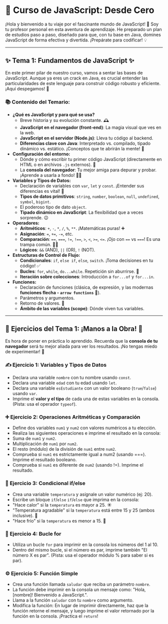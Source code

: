 # 🚀 Curso de JavaScript: Desde Cero

¡Hola y bienvenido a tu viaje por el fascinante mundo de JavaScript! 👋 Soy tu profesor personal en esta aventura de aprendizaje. He preparado un plan de estudios paso a paso, diseñado para que, con tu base en Java, domines JavaScript de forma efectiva y divertida. ¡Prepárate para codificar! 💡

---

## ✨ Tema 1: Fundamentos de JavaScript ✨

En este primer pilar de nuestro curso, vamos a sentar las bases de JavaScript. Aunque ya eres un crack en Java, es crucial entender las particularidades de este lenguaje para construir código robusto y eficiente. ¡Aquí despegamos! 🚀

### 📚 Contenido del Temario:

* **¿Qué es JavaScript y para qué se usa?**
    * Breve historia y su evolución constante. 🕰️
    * **JavaScript en el navegador (front-end)**: La magia visual que ves en la web.
    * **JavaScript en el servidor (Node.js)**: Lleva tu código al backend.
    * **Diferencias clave con Java**: Interpretado vs. compilado, tipado dinámico vs. estático. ¡Conceptos que te abrirán la mente! 🤔
* **Configuración del entorno:**
    * Dónde y cómo escribir tu primer código JavaScript (directamente en HTML o en archivos `.js` externos). 📄
    * La **consola del navegador**: Tu mejor amiga para depurar y probar. ¡Aprende a usarla a fondo! 👩‍💻
* **Variables y Tipos de Datos:**
    * Declaración de variables con `var`, `let` y `const`. ¡Entender sus diferencias es vital! 🎯
    * **Tipos de datos primitivos**: `string`, `number`, `boolean`, `null`, `undefined`, `symbol`, `bigint`.
    * El poderoso tipo de dato `object`.
    * **Tipado dinámico en JavaScript**: La flexibilidad que a veces sorprende. 😉
* **Operadores:**
    * **Aritméticos**: `+`, `-`, `*`, `/`, `%`, `**`. ¡Matemáticas puras! ➕
    * **Asignación**: `=`, `+=`, `-=`, etc.
    * **Comparación**: `==`, `===`, `!=`, `!==`, `>`, `<`, `>=`, `<=`. ¡Ojo con `==` vs `===`! Es una trampa común. 🕵️‍♂️
    * **Lógicos**: `&&` (AND), `||` (OR), `!` (NOT).
* **Estructuras de Control de Flujo:**
    * **Condicionales**: `if`, `else if`, `else`, `switch`. ¡Toma decisiones en tu código! ✅
    * **Bucles**: `for`, `while`, `do...while`. Repetición sin aburrirse. 🔁
    * **Iteración sobre colecciones**: Introducción a `for...of` y `for...in`.
* **Funciones:**
    * Declaración de funciones (clásica, de expresión, y las modernas **funciones flecha - `arrow functions`** 🏹).
    * Parámetros y argumentos.
    * Retorno de valores. 🔄
    * **Ámbito de las variables (scope)**: Dónde viven tus variables.

---

## 🚀 Ejercicios del Tema 1: ¡Manos a la Obra! 🚀

Es hora de poner en práctica lo aprendido. Recuerda que la **consola de tu navegador** será tu mejor aliada para ver los resultados. ¡No tengas miedo de experimentar! 🎉

### ✍️ Ejercicio 1: Variables y Tipos de Datos

* Declara una variable `nombre` con tu nombre usando `const`.
* Declara una variable `edad` con tu edad usando `let`.
* Declara una variable `esEstudiante` con un valor booleano (`true`/`false`) usando `var`.
* Imprime el **valor y el tipo** de cada una de estas variables en la consola. (Pista: usa el operador `typeof`).

###  ➕ Ejercicio 2: Operaciones Aritméticas y Comparación

* Define dos variables `num1` y `num2` con valores numéricos a tu elección.
* Realiza las siguientes operaciones e imprime el resultado en la consola:
* Suma de `num1` y `num2`.
* Multiplicación de `num1` por `num2`.
* El resto (módulo) de la división de `num1` entre `num2`.
* Comprueba si `num1` es estrictamente igual a num2 (usando ===). Imprime el resultado booleano.
* Comprueba si `num1` es diferente de `num2` (usando !=). Imprime el resultado.

###  🚦  Ejercicio 3: Condicional if/else

* Crea una variable `temperatura` y asígnale un valor numérico (ej: 20).
* Escribe un bloque `if`/`else` `if`/`else` que imprima en la consola:
* "Hace calor" si la `temperatura` es mayor a 25. ☀️
* "Temperatura agradable" si la `temperatura` está entre 15 y 25 (ambos inclusive). 🌳
* "Hace frío" si la `temperatura` es menor a 15. 🥶

###  🔄 Ejercicio 4: Bucle for

* Utiliza un bucle `for` para imprimir en la consola los números del 1 al 10.
* Dentro del mismo bucle, si el número es par, imprime también "El número X es par". (Pista: usa el operador módulo % para saber si es par).

### ⚙️ Ejercicio 5: Función Simple

* Crea una función llamada `saludar` que reciba un parámetro `nombre`.
* La función debe imprimir en la consola un mensaje como: "Hola, [nombre]! Bienvenido a JavaScript.".
* Llama a la función `saludar` con tu `nombre` como argumento.
* Modifica la función: En lugar de imprimir directamente, haz que la función retorne el mensaje, y luego imprime el valor retornado por la función en la consola. ¡Practica el `return`!
